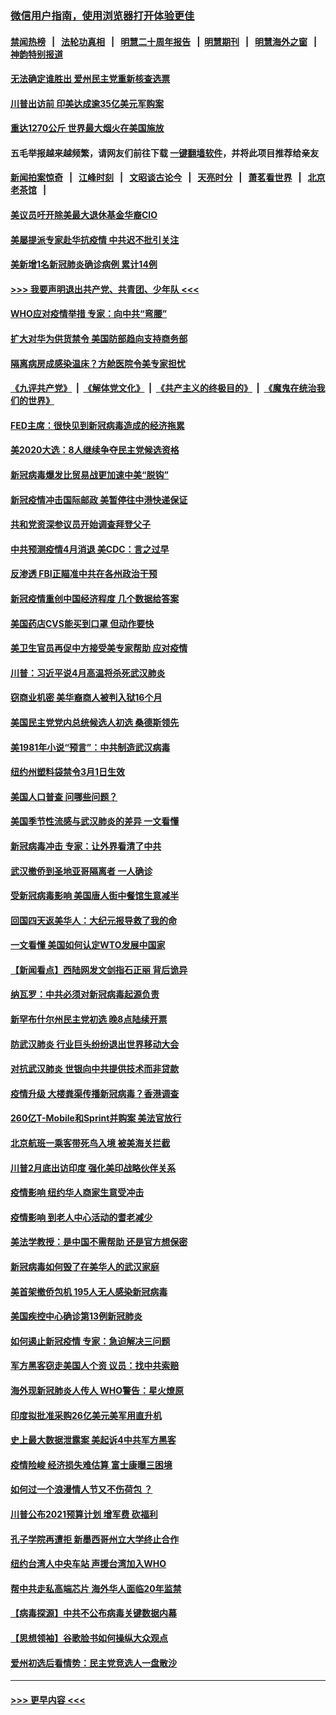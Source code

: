 ### [微信用户指南，使用浏览器打开体验更佳](https://github.com/gfw-breaker/banned-news1/blob/master/indexes/wechat-guide.md?t=0)
#### [禁闻热榜](热点新闻.md?t=0)  &nbsp;&nbsp;|&nbsp;&nbsp; [法轮功真相](https://github.com/gfw-breaker/truth/blob/master/README.md?t=0) &nbsp;&nbsp;|&nbsp;&nbsp; [明慧二十周年报告](https://github.com/gfw-breaker/mh-reports/blob/master/README.md?t=0) &nbsp;&nbsp;|&nbsp;&nbsp;[明慧期刊](https://github.com/gfw-breaker/mh-qikan) &nbsp;&nbsp;|&nbsp;&nbsp; [明慧海外之窗](https://github.com/gfw-breaker/mh-news/blob/master/README.md?t=0) &nbsp;&nbsp;|&nbsp;&nbsp; [神韵特别报道](https://github.com/gfw-breaker/mh-news/blob/master/shenyun.md?t=0)
#### [无法确定谁胜出 爱州民主党重新核查选票](../pages/nsc412/n11864830.md?t=02131744) 
#### [川普出访前 印美达成逾35亿美元军购案](../pages/nsc412/n11865444.md?t=02131744) 
#### [重达1270公斤 世界最大烟火在美国施放](../pages/nsc412/n11865198.md?t=02131744) 
#### 五毛举报越来越频繁，请网友们前往下载 [一键翻墙软件](https://github.com/gfw-breaker/ssr-accounts)，并将此项目推荐给亲友
#### [新闻拍案惊奇](https://github.com/gfw-breaker/banned-news1/blob/master/pages/link4.md) &nbsp;&nbsp;|&nbsp;&nbsp; [江峰时刻](https://github.com/gfw-breaker/banned-news1/blob/master/pages/link4.md) &nbsp;&nbsp;|&nbsp;&nbsp; [文昭谈古论今](https://github.com/gfw-breaker/banned-news1/blob/master/pages/link4.md) &nbsp;&nbsp;|&nbsp;&nbsp; [天亮时分](https://github.com/gfw-breaker/banned-news1/blob/master/pages/link4.md) &nbsp;&nbsp;|&nbsp;&nbsp; [萧茗看世界](https://github.com/gfw-breaker/banned-news1/blob/master/pages/link4.md) &nbsp;&nbsp;|&nbsp;&nbsp; [北京老茶馆](https://github.com/gfw-breaker/banned-news1/blob/master/pages/link4.md) &nbsp;&nbsp;|&nbsp;&nbsp; 
#### [美议员吁开除美最大退休基金华裔CIO](../pages/nsc412/n11865230.md?t=02131744) 
#### [美屡提派专家赴华抗疫情 中共迟不批引关注](../pages/nsc412/n11864719.md?t=02131744) 
#### [美新增1名新冠肺炎确诊病例 累计14例](../pages/nsc412/n11864893.md?t=02131744) 
#### [>>> 我要声明退出共产党、共青团、少年队 <<<](https://github.com/begood0513/goodnews/blob/master/quit/letter.md) 
#### [WHO应对疫情举措 专家：向中共“弯腰”](../pages/nsc412/n11864727.md?t=02131744) 
#### [扩大对华为供货禁令 美国防部趋向支持商务部](../pages/nsc412/n11864773.md?t=02131744) 
#### [隔离病房成感染温床？方舱医院令美专家担忧](../pages/nsc412/n11864575.md?t=02131744) 
#### [《九评共产党》](https://github.com/begood0513/9ping.md/blob/master/README.md) &nbsp;|&nbsp; [《解体党文化》](../../../../jtdwh.md/blob/master/README.md)  &nbsp;|&nbsp; [《共产主义的终极目的》](../../../../gczydzjmd.md/blob/master/README.md) &nbsp;|&nbsp; [《魔鬼在统治我们的世界》](../../../../mgztzwmdsj.md/blob/master/README.md) 
#### [FED主席：很快见到新冠病毒造成的经济拖累](../pages/nsc412/n11864507.md?t=02131744) 
#### [美2020大选：8人继续争夺民主党候选资格](../pages/nsc412/n11864327.md?t=02131744) 
#### [新冠病毒爆发比贸易战更加速中美“脱钩”](../pages/nsc412/n11864470.md?t=02131744) 
#### [新冠疫情冲击国际邮政 美暂停往中港快递保证](../pages/nsc412/n11864207.md?t=02131744) 
#### [共和党资深参议员开始调查拜登父子](../pages/nsc412/n11863984.md?t=02131744) 
#### [中共预测疫情4月消退 美CDC：言之过早](../pages/nsc412/n11864310.md?t=02131744) 
#### [反渗透 FBI正瞄准中共在各州政治干预](../pages/nsc412/n11864300.md?t=02131744) 
#### [新冠疫情重创中国经济程度 几个数据给答案](../pages/nsc412/n11864203.md?t=02131744) 
#### [美国药店CVS能买到口罩 但动作要快](../pages/nsc412/n11862438.md?t=02131744) 
#### [美卫生官员再促中方接受美专家帮助 应对疫情](../pages/nsc412/n11864043.md?t=02131744) 
#### [川普：习近平说4月高温将杀死武汉肺炎](../pages/nsc412/n11860814.md?t=02131744) 
#### [窃商业机密 美华裔商人被判入狱16个月](../pages/nsc412/n11863911.md?t=02131744) 
#### [美国民主党党内总统候选人初选 桑德斯领先](../pages/nsc412/n11863475.md?t=02131744) 
#### [美1981年小说“预言”：中共制造武汉病毒](../pages/nsc412/n11863306.md?t=02131744) 
#### [纽约州塑料袋禁令3月1日生效](../pages/nsc412/n11862832.md?t=02131744) 
#### [美国人口普查  问哪些问题？](../pages/nsc412/n11862808.md?t=02131744) 
#### [美国季节性流感与武汉肺炎的差异 一文看懂](../pages/nsc412/n11862428.md?t=02131744) 
#### [新冠病毒冲击 专家：让外界看清了中共](../pages/nsc412/n11862280.md?t=02131744) 
#### [武汉撤侨到圣地亚哥隔离者 一人确诊](../pages/nsc412/n11862460.md?t=02131744) 
#### [受新冠病毒影响 美国唐人街中餐馆生意减半](../pages/nsc412/n11861940.md?t=02131744) 
#### [回国四天返美华人：大纪元报导救了我的命](../pages/nsc412/n11862181.md?t=02131744) 
#### [一文看懂 美国如何认定WTO发展中国家](../pages/nsc412/n11862051.md?t=02131744) 
#### [【新闻看点】西陆网发文剑指石正丽 背后诡异](../pages/nsc412/n11861792.md?t=02131744) 
#### [纳瓦罗：中共必须对新冠病毒起源负责](../pages/nsc412/n11861810.md?t=02131744) 
#### [新罕布什尔州民主党初选 晚8点陆续开票](../pages/nsc412/n11861872.md?t=02131744) 
#### [防武汉肺炎 行业巨头纷纷退出世界移动大会](../pages/nsc412/n11861795.md?t=02131744) 
#### [对抗武汉肺炎 世银向中共提供技术而非贷款](../pages/nsc412/n11861652.md?t=02131744) 
#### [疫情升级 大楼粪渠传播新冠病毒？香港调查](../pages/nsc412/n11861556.md?t=02131744) 
#### [260亿T-Mobile和Sprint并购案 美法官放行](../pages/nsc412/n11861511.md?t=02131744) 
#### [北京航班一乘客带死鸟入境 被美海关拦截](../pages/nsc412/n11861317.md?t=02131744) 
#### [川普2月底出访印度 强化美印战略伙伴关系](../pages/nsc412/n11860557.md?t=02131744) 
#### [疫情影响  纽约华人商家生意受冲击](../pages/nsc412/n11860284.md?t=02131744) 
#### [疫情影响  到老人中心活动的耆老减少](../pages/nsc412/n11860199.md?t=02131744) 
#### [美法学教授：是中国不需帮助 还是官方想保密](../pages/nsc412/n11859492.md?t=02131744) 
#### [新冠病毒如何毁了在美华人的武汉家庭](../pages/nsc412/n11859524.md?t=02131744) 
#### [美首架撤侨包机 195人无人感染新冠病毒](../pages/nsc412/n11859908.md?t=02131744) 
#### [美国疾控中心确诊第13例新冠肺炎](../pages/nsc412/n11859966.md?t=02131744) 
#### [如何遏止新冠疫情 专家：急迫解决三问题](../pages/nsc412/n11859685.md?t=02131744) 
#### [军方黑客窃走美国人个资 议员：找中共索赔](../pages/nsc412/n11859371.md?t=02131744) 
#### [海外现新冠肺炎人传人 WHO警告：星火燎原](../pages/nsc412/n11859252.md?t=02131744) 
#### [印度拟批准采购26亿美元美军用直升机](../pages/nsc412/n11859143.md?t=02131744) 
#### [史上最大数据泄露案 美起诉4中共军方黑客](../pages/nsc412/n11859115.md?t=02131744) 
#### [疫情险峻 经济损失难估算 富士康曝三困境](../pages/nsc412/n11859120.md?t=02131744) 
#### [如何过一个浪漫情人节又不伤荷包 ？](../pages/nsc412/n11858969.md?t=02131744) 
#### [川普公布2021预算计划 增军费 砍福利](../pages/nsc412/n11859012.md?t=02131744) 
#### [孔子学院再遭拒 新墨西哥州立大学终止合作](../pages/nsc412/n11858661.md?t=02131744) 
#### [纽约台湾人中央车站  声援台湾加入WHO](../pages/nsc412/n11857757.md?t=02131744) 
#### [帮中共走私高端芯片 海外华人面临20年监禁](../pages/nsc412/n11855016.md?t=02131744) 
#### [【病毒探源】中共不公布病毒关键数据内幕](../pages/nsc412/n11856584.md?t=02131744) 
#### [【思想领袖】谷歌脸书如何操纵大众观点](../pages/nsc412/n11680874.md?t=02131744) 
#### [爱州初选后看情势：民主党竞选人一盘散沙](../pages/nsc412/n11856557.md?t=02131744) 

----
#### [ >>> 更早内容 <<< ](../indexes/nsc412-earlier.md)

